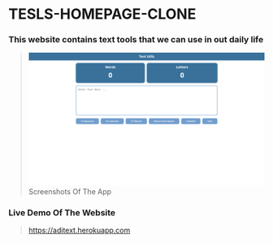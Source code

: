 # TESLS-HOMEPAGE-CLONE

### This website contains text tools that we can use in out daily life

> ![Screenshot of the app](./.github/screenshot.png)
> Screenshots Of The App

### Live Demo Of The Website

> https://aditext.herokuapp.com
